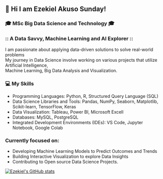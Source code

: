 ##  👋 Hi I am Ezekiel Akuso Sunday!  

### 🎓 MSc Big Data Science and Technology 🎓  
### :: A Data Savvy, Machine Learning and AI Explorer ::  

I am passionate about applying data-driven solutions to solve real-world problems  
My journey in Data Science involve working on various projects that utilize Artificial Intelligence,  
Machine Learning, Big Data Analysis and Visualization.  

### 💻 My Skills  
- Programming Languages: Python, R, Structured Query Language (SQL)
- Data Science Libraries and Tools: Pandas, NumPy, Seaborn, Matplotlib, Scikit-learn, TensorFlow, Keras
- Data Visualization: Tableau, Power BI, Microsoft Excell
- Databases: MySQL, PostgreSQL
- Integrated Development Environments (IDEs): VS Code, Jupyter Notebook, Google Colab

### Currently focused on:  
- Developing Machine Learning Models to Predict Outcomes and Trends
- Building Interactive Visualization to explore Data Insights
- Contributing to Open source Data Science Projects.

<!-- GitHub Stats from: https://github.com/anuraghazra/github-readme-stats!-->
[![Ezekiel's GitHub stats](https://github-readme-stats.vercel.app/api?username=ezeksunday)](https://github.com/anuraghazra/github-readme-stats)





